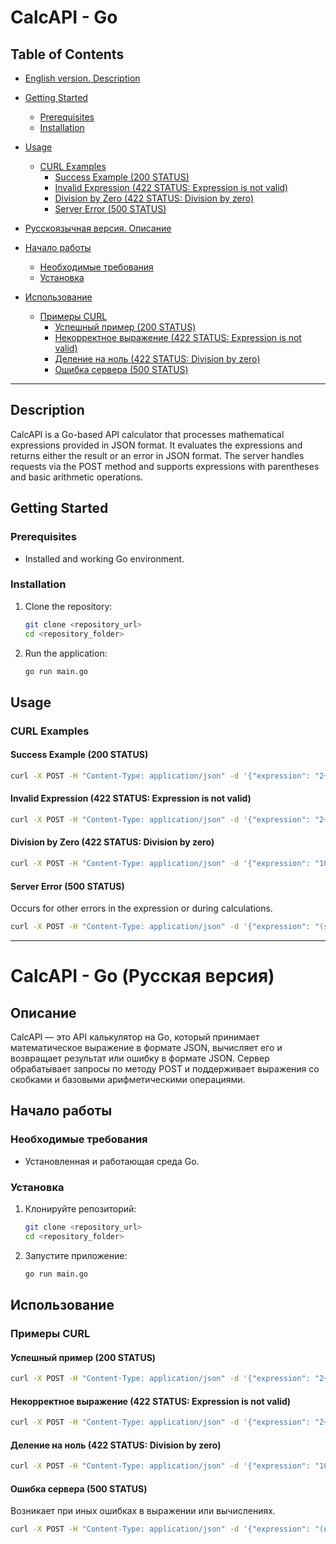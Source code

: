 # CalcAPI - Go

## Table of Contents
- [English version. Description](#description)
- [Getting Started](#getting-started)
  - [Prerequisites](#prerequisites)
  - [Installation](#installation)
- [Usage](#usage)
  - [CURL Examples](#curl-examples)
    - [Success Example (200 STATUS)](#success-example-200-status)
    - [Invalid Expression (422 STATUS: Expression is not valid)](#invalid-expression-422-status-expression-is-not-valid)
    - [Division by Zero (422 STATUS: Division by zero)](#division-by-zero-422-status-division-by-zero)
    - [Server Error (500 STATUS)](#server-error-500-status)

- [Русскоязычная версия. Описание](#описание)
- [Начало работы](#начало-работы)
  - [Необходимые требования](#необходимые-требования)
  - [Установка](#установка)
- [Использование](#использование)
  - [Примеры CURL](#примеры-curl)
    - [Успешный пример (200 STATUS)](#успешный-пример-200-status)
    - [Некорректное выражение (422 STATUS: Expression is not valid)](#некорректное-выражение-422-status-expression-is-not-valid)
    - [Деление на ноль (422 STATUS: Division by zero)](#деление-на-ноль-422-status-division-by-zero)
    - [Ошибка сервера (500 STATUS)](#ошибка-сервера-500-status)
   

---


## Description

CalcAPI is a Go-based API calculator that processes mathematical expressions provided in JSON format. It evaluates the expressions and returns either the result or an error in JSON format. The server handles requests via the POST method and supports expressions with parentheses and basic arithmetic operations.

## Getting Started

### Prerequisites
- Installed and working Go environment.

### Installation
1. Clone the repository:
   ```bash
   git clone <repository_url>
   cd <repository_folder>
   ```
2. Run the application:
   ```bash
   go run main.go
   ```

## Usage

### CURL Examples

#### Success Example (200 STATUS)
```bash
curl -X POST -H "Content-Type: application/json" -d '{"expression": "2+2*2"}' http://localhost:8080/api/v1/calculate
```

#### Invalid Expression (422 STATUS: Expression is not valid)
```bash
curl -X POST -H "Content-Type: application/json" -d '{"expression": "2++2"}' http://localhost:8080/api/v1/calculate
```

#### Division by Zero (422 STATUS: Division by zero)
```bash
curl -X POST -H "Content-Type: application/json" -d '{"expression": "10/0"}' http://localhost:8080/api/v1/calculate
```

#### Server Error (500 STATUS)
Occurs for other errors in the expression or during calculations.

```bash
curl -X POST -H "Content-Type: application/json" -d '{"expression": "(some invalid expression)"}' http://localhost:8080/api/v1/calculate
```

---

# CalcAPI - Go (Русская версия)

## Описание

CalcAPI — это API калькулятор на Go, который принимает математическое выражение в формате JSON, вычисляет его и возвращает результат или ошибку в формате JSON. Сервер обрабатывает запросы по методу POST и поддерживает выражения со скобками и базовыми арифметическими операциями.

## Начало работы

### Необходимые требования
- Установленная и работающая среда Go.

### Установка
1. Клонируйте репозиторий:
   ```bash
   git clone <repository_url>
   cd <repository_folder>
   ```
2. Запустите приложение:
   ```bash
   go run main.go
   ```

## Использование

### Примеры CURL

#### Успешный пример (200 STATUS)
```bash
curl -X POST -H "Content-Type: application/json" -d '{"expression": "2+2*2"}' http://localhost:8080/api/v1/calculate
```

#### Некорректное выражение (422 STATUS: Expression is not valid)
```bash
curl -X POST -H "Content-Type: application/json" -d '{"expression": "2++2"}' http://localhost:8080/api/v1/calculate
```

#### Деление на ноль (422 STATUS: Division by zero)
```bash
curl -X POST -H "Content-Type: application/json" -d '{"expression": "10/0"}' http://localhost:8080/api/v1/calculate
```

#### Ошибка сервера (500 STATUS)
Возникает при иных ошибках в выражении или вычислениях.

```bash
curl -X POST -H "Content-Type: application/json" -d '{"expression": "(неверное выражение)"}' http://localhost:8080/api/v1/calculate
```
